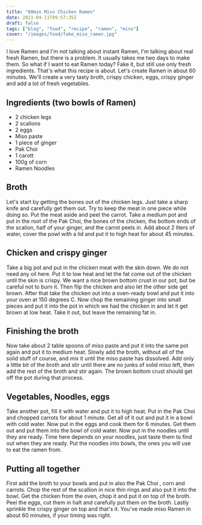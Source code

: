 ```yaml
---
title: "60min Miso Chicken Ramen"
date: 2021-04-11T09:57:35Z   
draft: false
tags: ["blog", "food", "recipe", "ramen", "miso"]
cover: "/images/food/fake_miso_ramen.jpg"  
---
```

I love Ramen and I'm  not talking about instant Ramen, I'm talking about real fresh Ramen, but there is a problem. It usually takes me two days to make them. So what if I want to eat Ramen today?
Fake it, but still use only fresh ingredients. That's what this recipe is about. Let's create Ramen in about 60 minutes. We'll create a very tasty broth, crispy chicken, eggs, crispy ginger and add a lot of fresh vegetables. 

## Ingredients (two bowls of Ramen)
* 2 chicken legs
* 2 scalions
* 2 eggs
* Miso paste
* 1 piece of ginger
* Pak Choi
* 1 carott
* 100g of corn
* Ramen Noodles

## Broth
Let's start by getting the bones out of the chicken legs. Just take a sharp knife and carefully get them out. Try to keep the meat in one piece while doing so. Put the meat aside and peel the carrot. 
Take a medium pot and put in the root of the Pak Choi, the bones of the chicken, the bottom ends of the scalion, half of your ginger, and the carrot peels in. Add about 2 liters of water, cover the powl with a lid and put it to high heat for about 45 minutes.

## Chicken and crispy ginger
Take a big pot and put in the chicken meat with the skin down. We do not need any oil here. Put it to low heat and let the fat come out of the chicken until the skin is crispy. We want a nice brown bottom crust in our pot, but be careful not to burn it. Then flip the chicken and also let the other side get brown. After that take the chicken out into a oven-ready bowl and put it into your oven at 150 degrees C. 
Now chop the remaining ginger into small pieces and put it into the pot in which we had the chicken in and let it get brown at low heat. Take it out, but leave the remaining fat in.

## Finishing the broth
Now take about 2 table spoons of miso paste and put it into the same pot again and put it to medium heat. Slowly add the broth, without all of the solid stuff of course, and mix it until the miso paste has dissolved. Add only a little bit of the broth and stir until there are no junks of solid miso left, then add the rest of the broth and stir again. The brown bottom crust should get off the pot during that process.

## Vegetables, Noodles, eggs
Take another pot, fill it with water and put it to high heat. Put in the Pak Choi and chopped carrots for about 1 minute. Get all of it out and put it in a bowl with cold water. Now put in the eggs and cook them for 6 minutes. Get them out and put them into the bowl of cold water. Now put in the noodles until they are ready. Time here depends on your noodles, just taste them to find out when they are ready. Put the noodles into bowls, the ones you will use to eat the ramen from.

## Putting all together
First add the broth to your bowls and put in also the Pak Choi , corn and carrots.  Chop the rest of the scallion in nice thin rings and also put it into the bowl. Get the chicken from the oven, chop it and put it on top of the broth. Peel the eggs, cut them in halt and carefully put them on the broth. Lastly sprinkle the crispy ginger on top and that's it. You've made miso Ramen in about 60 minutes, if your timing was right.


